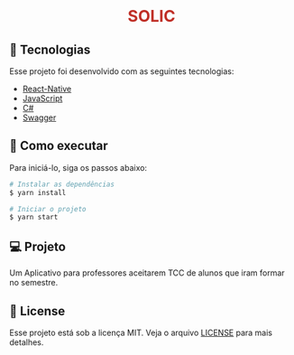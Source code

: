 <br />
<p align="center">

<h1 align="center">
    <p style="color:#C03028">SOLIC</p>
</h1>

## 🧪 Tecnologias

Esse projeto foi desenvolvido com as seguintes tecnologias:

- [React-Native](https://reactnative.dev/)
- [JavaScript](https://developer.mozilla.org/pt-BR/docs/Web/JavaScript)
- [C#](https://learn.microsoft.com/pt-br/dotnet/csharp/)
- [Swagger](https://swagger.io/)

## 🚀 Como executar

Para iniciá-lo, siga os passos abaixo:
```bash
# Instalar as dependências
$ yarn install

# Iniciar o projeto
$ yarn start
```

## 💻 Projeto

Um Aplicativo para professores aceitarem TCC de alunos que iram formar no semestre. 

## 📝 License

Esse projeto está sob a licença MIT. Veja o arquivo [LICENSE](LICENSE.md) para mais detalhes.
